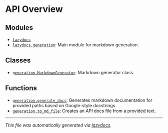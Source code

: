 <!-- markdownlint-disable -->

# API Overview

## Modules

- [`lazydocs`](./lazydocs.md#module-lazydocs)
- [`lazydocs.generation`](./lazydocs.generation.md#module-lazydocsgeneration): Main module for markdown generation.

## Classes

- [`generation.MarkdownGenerator`](./lazydocs.generation.md#class-markdowngenerator): Markdown generator class.

## Functions

- [`generation.generate_docs`](./lazydocs.generation.md#function-generate_docs): Generates markdown documentation for provided paths based on Google-style docstrings.
- [`generation.to_md_file`](./lazydocs.generation.md#function-to_md_file): Creates an API docs file from a provided text.


---

_This file was automatically generated via [lazydocs](https://github.com/ml-tooling/lazydocs)._
